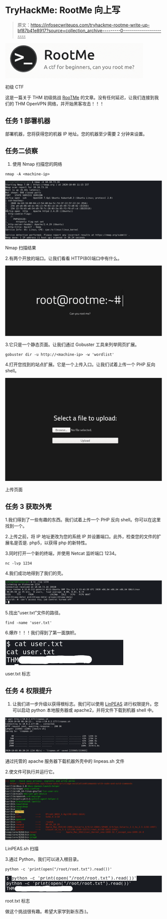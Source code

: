 # TryHackMe: RootMe 向上写

> 原文：<https://infosecwriteups.com/tryhackme-rootme-write-up-bf87b41e8917?source=collection_archive---------0----------------------->

![](img/f3c69d1dfc63c9afd9c052fcbbf42e35.png)

初级 CTF

这是一篇关于 THM 初级挑战 [RooTMe](https://tryhackme.com/room/rrootme) 的文章。没有任何延迟，让我们连接到我们的 THM OpenVPN 网络，并开始黑客攻击！！！

## **任务 1 部署机器**

部署机器，您将获得您的机器 IP 地址。您的机器至少需要 2 分钟来设置。

## **任务二侦察**

1.  使用 Nmap 扫描您的网络

```
nmap -A <machine-ip>
```

![](img/093ca62ee6acd46cdb7fcd59babd232f.png)

Nmap 扫描结果

2.有两个开放的端口。让我们看看 HTTP(80)端口中有什么。

![](img/c3fbdc783917ae11e8d15ca5b2771afa.png)

3.它只是一个静态页面。让我们通过 Gobuster 工具来列举网页扩展。

```
gobuster dir -u http://<machine-ip> -w 'wordlist'
```

4.打开您找到的站点扩展。它是一个上传入口。让我们试着上传一个 PHP 反向 shell。

![](img/bd860ca5cb04becdee9d2167aa1e8ebd.png)

上传页面

## **任务 3 获取外壳**

1.我们得到了一些有趣的东西。我们试着上传一个 PHP 反向 shell。你可以在这里找到一个。

2.上传之前，将 IP 地址更改为您的系统 IP 并设置端口。此外，检查您的文件的扩展名是否是. php5，以获得 php 的新特性。

3.同时打开一个新的终端，并使用 Netcat 监听端口 1234。

```
nc -lvp 1234
```

4.我们成功地得到了我们的壳。

![](img/1f9a1bf5d915173b58494cd4ea18e03d.png)

5.找出“user.txt”文件的路径。

```
find -name 'user.txt'
```

6.爆炸！！！我们得到了第一面旗帜。

![](img/5b5133f0b2bb84101b490f44ed574e00.png)

user.txt 标志

## **任务 4 权限提升**

1.  让我们进一步升级以获得根标志。我们可以使用 [LinPEAS](https://github.com/carlospolop/privilege-escalation-awesome-scripts-suite/blob/master/linPEAS/linpeas.sh) 进行权限提升。您可以启动 python 本地服务器或 apache2，并将文件下载到机器 shell 中。

![](img/11670defc5e16b1cf5123f77063bf611.png)

通过托管的 apache 服务器下载机器外壳中的 linpeas.sh 文件

2.使文件可执行并运行它。

![](img/d634b1cfaef6112c618d1c0385590700.png)

LinPEAS.sh 扫描

3.通过 Python，我们可以进入根目录。

```
python -c 'print(open("/root/root.txt").read())'
```

![](img/182bfa62f121b0a2909e77a285745d13.png)

root.txt 标志

做这个挑战很有趣。希望大家学到新东西:)。
